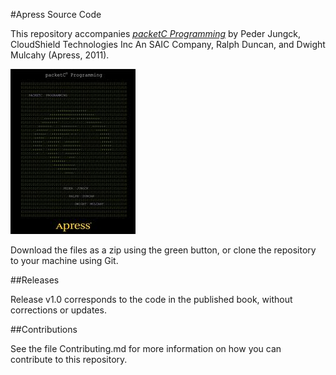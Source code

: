 #Apress Source Code

This repository accompanies [*packetC Programming*](http://www.apress.com/9781430241584) by Peder  Jungck, CloudShield Technologies Inc An SAIC Company, Ralph Duncan, and Dwight Mulcahy (Apress, 2011).

![Cover image](9781430241584.jpg)

Download the files as a zip using the green button, or clone the repository to your machine using Git.

##Releases

Release v1.0 corresponds to the code in the published book, without corrections or updates.

##Contributions

See the file Contributing.md for more information on how you can contribute to this repository.
